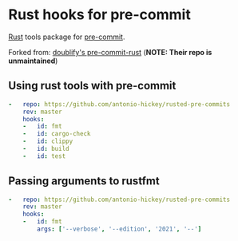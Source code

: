 # Rust hooks for pre-commit

[Rust](https://www.rust-lang.org) tools package for [pre-commit](https://pre-commit.com).

Forked from: [doublify's pre-commit-rust](https://github.com/doublify/pre-commit-rust) (**NOTE: Their repo is unmaintained**)

## Using rust tools with pre-commit

```yaml
-   repo: https://github.com/antonio-hickey/rusted-pre-commits
    rev: master
    hooks:
    -   id: fmt
    -   id: cargo-check
    -   id: clippy
    -   id: build
    -   id: test
```

## Passing arguments to rustfmt

```yaml
-   repo: https://github.com/antonio-hickey/rusted-pre-commits
    rev: master
    hooks:
    -   id: fmt
        args: ['--verbose', '--edition', '2021', '--']
```
